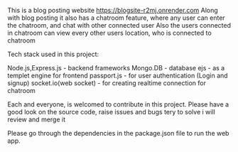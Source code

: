 This is a blog posting website https://blogsite-r2mj.onrender.com
Along with blog posting it also has a chatroom feature, where any user can enter the chatroom, and chat with other connected user
Also the users connected in chatroom can view every other users location, who is connected to chatroom

Tech stack used in this project:

Node.js,Express.js - backend frameworks
Mongo.DB - database
ejs - as a templet engine for frontend
passport.js - for user authentication (Login and signup)
socket.io(web socket) - for creating realtime connection for chatroom

Each and everyone, is welcomed to contribute in this project. Please have a good look on the source code, raise issues and bugs tery to solve i will review and merge it

Please go through the dependencies in the package.json file to run the web app.
